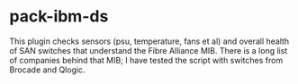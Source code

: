pack-ibm-ds
===========

This plugin checks sensors (psu, temperature, fans et al) and overall health of
SAN switches that understand the Fibre Alliance MIB. There is a long list of 
companies behind that MIB; I have tested the script with switches from Brocade 
and Qlogic.
